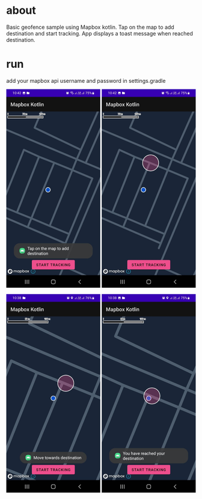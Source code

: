 # about
Basic geofence sample using Mapbox kotlin. Tap on the map to add destination and start tracking. App displays a toast message when reached destination.

# run
add your mapbox api username and password in settings.gradle


<p float="left">
  <img src="https://github.com/syedahmedjamil/basic-mapbox-geofence-kotlin/blob/main/blob/1.jpg" width="250"/>
  <img src="https://github.com/syedahmedjamil/basic-mapbox-geofence-kotlin/blob/main/blob/2.jpg" width="250"/>
</p>

<p float="left">
  <img src="https://github.com/syedahmedjamil/basic-mapbox-geofence-kotlin/blob/main/blob/3.jpg" width="250"/>
  <img src="https://github.com/syedahmedjamil/basic-mapbox-geofence-kotlin/blob/main/blob/4.jpg" width="250"/>
</p>
